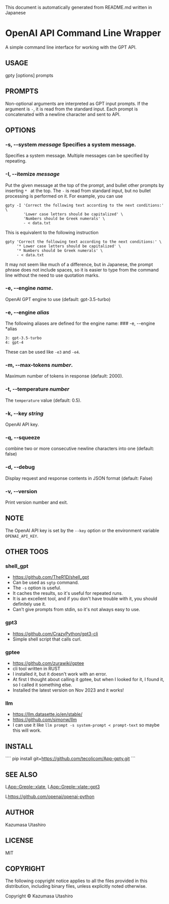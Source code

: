This document is automatically generated from README.md written in Japanese

# OpenAI API Command Line Wrapper

A simple command line interface for working with the GPT API.

## USAGE

gpty [options] prompts

## PROMPTS

Non-optional arguments are interpreted as GPT input prompts. If the argument is `-`, it is read from the standard input. Each prompt is concatenated with a newline character and sent to API.

## OPTIONS

### -s, --system *message* Specifies a system message.

Specifies a system message. Multiple messages can be specified by repeating.

### -I, --itemize *message*

Put the given message at the top of the prompt, and bullet other prompts by inserting `* ` at the top. The `-` is read from standard input, but no bullet processing is performed on it. For example, you can use

    gpty -I 'Correct the following text according to the next conditions:' \
            'Lower case letters should be capitalized' \
            'Numbers should be Greek numerals' \
            - < data.txt

This is equivalent to the following instruction

    gpty 'Correct the following text according to the next conditions:' \
         '* Lower case letters should be capitalized' \
         '* Numbers should be Greek numerals' \
         - < data.txt

It may not seem like much of a difference, but in Japanese, the prompt phrase does not include spaces, so it is easier to type from the command line without the need to use quotation marks.

### -e, --engine *name*.

OpenAI GPT engine to use (default: gpt-3.5-turbo)

### -e, --engine *alias*

The following aliases are defined for the engine name: ### -e, --engine *alias

    3: gpt-3.5-turbo
	4: gpt-4

These can be used like `-e3` and `-e4`.

### -m, --max-tokens *number*.

Maximum number of tokens in response (default: 2000).

### -t, --temperature *number*

The `temperature` value (default: 0.5).

### -k, --key *string*

OpenAI API key.

### -q, --squeeze

combine two or more consecutive newline characters into one (default: false)

### -d, --debug

Display request and response contents in JSON format (default: False)

### -v, --version

Print version number and exit.

## NOTE

The OpenAI API key is set by the `--key` option or the environment variable `OPENAI_API_KEY`.

## OTHER TOOS

### shell_gpt
  - https://github.com/TheR1D/shell_gpt
  - Can be used as `sgtp` command.
  - The `-s` option is useful.
  - It caches the results, so it's useful for repeated runs.
  - It is an excellent tool, and if you don't have trouble with it, you should definitely use it.
  - Can't give prompts from stdin, so it's not always easy to use.

### gpt3
  - https://github.com/CrazyPython/gpt3-cli
  - Simple shell script that calls curl.

### gptee
  - https://github.com/zurawiki/gptee
  - cli tool written in RUST
  - I installed it, but it doesn't work with an error.
  - At first I thought about calling it gptee, but when I looked for it, I found it, so I called it something else.
  - Installed the latest version on Nov 2023 and it works!

### llm
  - https://llm.datasette.io/en/stable/
  - https://github.com/simonw/llm
  - I can use it like `llm prompt -s system-prompt < prompt-text` so maybe this will work.

## INSTALL

```` pip install git+https://github.com/tecolicom/App-gpty.git ```

## SEE ALSO

L<App::Greple::xlate>, L<App::Greple::xlate::gpt3>

L<https://github.com/openai/openai-python>

## AUTHOR

Kazumasa Utashiro

## LICENSE

MIT

## COPYRIGHT

The following copyright notice applies to all the files provided in this distribution, including binary files, unless explicitly noted otherwise.

Copyright © Kazumasa Utashiro
